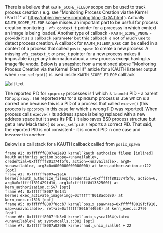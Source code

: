 There is a believe that ```KAUTH_SCOPE_FILEOP``` scope can be used to track process creation ( e.g. see "Monitoring Process Creation via the Kernel (Part II)" at https://objective-see.com/blog/blog_0x0A.html ). Actually ```KAUTH_SCOPE_FILEOP``` scope misses an important part to be useful for process creation monitoring - ```vfs_context_t``` pointer for a processs in which context an image is being loaded. Another type of callback - ```KAUTH_SCOPE_VNODE``` - provide it as a callback parameter but this callback is not of much use to detect process creation. A callback for ```KAUTH_FILEOP_EXEC``` can be called in a context of a process that called ```posix_spawn``` to create a new process. A missing ```vfs_context_t``` or ```proc_t``` pointer for a new process makes it impossible to get any information about a new process except having its image file vnode. Below is a snapshot from a mentioned above "Monitoring Process Creation via the Kernel (Part II)" article for a KAUTH listener output when ```proc_selfpid()``` is used inside ```KAUTH_SCOPE_FILEOP``` callback
  
![alt text](https://objective-see.com/images/blog/blog_0x0A/procNotifications.png)
   
The reported PID for ```xpcproxy``` processes is 1 which is ```launchd``` PID - a parent for ```xpcproxy```. The reported PID for a spindump process is 356 which is a correct one because this is a PID of a process that called ```execve()``` (this process is ```xpcproxy``` in this case for which a wrong PID was reported). When process calls ```execve()``` its address space is being replaced with a new address space but it saves its PID ( it also saves BSD process structure but get a new Mach task ) so ```proc_selfpid()``` reports a correct PID. That said, the reported PID is not consistent - it is correct PID in one case and incorrect in another.

Below is a call stack for a KAUTH callback callled from ```posix_spawn```

```
frame #2: 0xffffff8007ee2e93 kernel`kauth_authorize_fileop [inlined] kauth_authorize_action(scope=<unavailable>, credential=0xffffff801374f5f0, action=<unavailable>, arg0=<unavailable>, arg3=0x0000000000000000) at kern_authorization.c:422 [opt]
frame #3: 0xffffff8007ee2e16 kernel`kauth_authorize_fileop(credential=0xffffff801374f5f0, action=6, arg0=0xffffff801429fd10, arg1=0xffffff8013325000) at kern_authorization.c:567 [opt]
frame #4: 0xffffff8007f0e141 kernel`exec_activate_image(imgp=0xffffff8018adb080) at kern_exec.c:1526 [opt]
frame #5: 0xffffff8007f0ccb7 kernel`posix_spawn(ap=0xffffff8019fcf910, uap=<unavailable>, retval=0xffffff8016f44058) at kern_exec.c:2790 [opt]
frame #6: 0xffffff8007ffb3e8 kernel`unix_syscall64(state=<unavailable>) at systemcalls.c:382 [opt]
frame #7: 0xffffff8007a02906 kernel`hndl_unix_scall64 + 22
 ```
